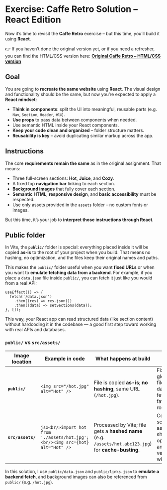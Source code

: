 # Exercise: Caffe Retro Solution – React Edition

Now it’s time to revisit the **Caffe Retro** exercise – but this time, you’ll build it using **React**.

👉 If you haven’t done the original version yet, or if you need a refresher, you can find the HTML/CSS version here:
**[Original Caffe Retro – HTML/CSS version](https://github.com/Lexicon-LTU-2025/exercise-html-css-caffe-retro)**

## Goal

You are going to **recreate the same website** using **React**. The visual design and functionality should be the same, but now you’re expected to apply a **React mindset**:

- **Think in components**: split the UI into meaningful, reusable parts (e.g. `Nav`, `Section`, `Header`, etc).
- **Use props** to pass data between components when needed.
- Use semantic HTML inside your React components.
- **Keep your code clean and organized** – folder structure matters.
- **Reusability is key** – avoid duplicating similar markup across the app.

## Instructions

The core **requirements remain the same** as in the original assignment. That means:

- Three full-screen sections: **Hot**, **Juice**, and **Cozy**.
- A fixed top **navigation bar** linking to each section.
- **Background images** that fully cover each section.
- **Semantic HTML**, **responsive design**, and **basic accessibility** must be respected.
- Use only assets provided in the `assets` folder – no custom fonts or images.

But this time, it’s your job to **interpret those instructions through React**.

## Public folder

In Vite, the **`public/`** folder is special: everything placed inside it will be copied **as-is** to the root of your project when you build. That means no hashing, no optimization, and the files keep their original names and paths.

This makes the `public/` folder useful when you want **fixed URLs** or when you want to **emulate fetching data from a backend**. For example, if you place a `data.json` file inside `public/`, you can fetch it just like you would from a real API:

```tsx
useEffect(() => {
  fetch('/data.json')
    .then((res) => res.json())
    .then((data) => setSections(data));
}, []);
```

This way, your React app can read structured data (like section content) without hardcoding it in the codebase — a good first step toward working with real APIs and databases.

### `public/` vs `src/assets/`

| Image location    | Example in code                                                               | What happens at build                                                                                 | When to use                                                                  |
| ----------------- | ----------------------------------------------------------------------------- | ----------------------------------------------------------------------------------------------------- | ---------------------------------------------------------------------------- |
| **`public/`**     | `<img src="/hot.jpg" alt="Hot" />`                                            | File is copied **as-is**; **no hashing**, same URL (`/hot.jpg`).                                      | Fixed URLs, global/static files, JSON data to fetch, favicons, robots.txt.   |
| **`src/assets/`** | `jsx<br/>import hot from './assets/hot.jpg';<br/><img src={hot} alt="Hot" />` | Processed by Vite; file gets a **hashed name** (e.g. `/assets/hot.abc123.jpg`) for **cache-busting**. | Component-scoped assets that should be optimized and versioned with the app. |

In this solution, I use `public/data.json` and `public/links.json` to **emulate a backend fetch**, and background images can also be referenced from `public/` (e.g. `/hot.jpg`).
